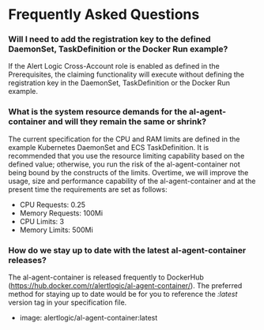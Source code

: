 # Frequently Asked Questions

### Will I need to add the registration key to the defined DaemonSet, TaskDefinition or the Docker Run example?
If the Alert Logic Cross-Account role is enabled as defined in the Prerequisites, the claiming functionality will execute without defining the registration key in the DaemonSet, TaskDefinition or the Docker Run example.

### What is the system resource demands for the al-agent-container and will they remain the same or shrink?
The current specification for the CPU and RAM limits are defined in the example Kubernetes DaemonSet and ECS TaskDefinition.  It is recommended that you use the resource limiting capability based on the defined value; otherwise, you run the risk of the al-agent-container not being bound by the constructs of the limits.  Overtime, we will improve the usage, size and performance capability of the al-agent-container and at the present time the requirements are set as follows:

- CPU Requests:  0.25
- Memory Requests:  100Mi
- CPU Limits:  3
- Memory Limits:  500Mi

### How do we stay up to date with the latest al-agent-container releases?
The al-agent-container is released frequently to DockerHub (https://hub.docker.com/r/alertlogic/al-agent-container/).  The preferred method for staying up to date would be for you to reference the *:latest* version tag in your specification file.

- image: alertlogic/al-agent-container:latest

